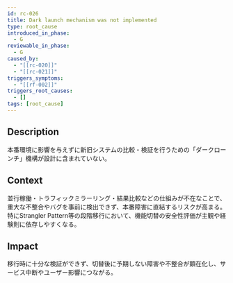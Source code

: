 ```yaml
---
id: rc-026
title: Dark launch mechanism was not implemented
type: root_cause
introduced_in_phase:
  - G
reviewable_in_phase:
  - G
caused_by:
  - "[[rc-020]]"
  - "[[rc-021]]"
triggers_symptoms:
  - "[[rf-002]]"
triggers_root_causes:
  - []
tags: [root_cause]
---
```


## Description
本番環境に影響を与えずに新旧システムの比較・検証を行うための「ダークローンチ」機構が設計に含まれていない。

## Context
並行稼働・トラフィックミラーリング・結果比較などの仕組みが不在なことで、重大な不整合やバグを事前に検出できず、本番障害に直結するリスクが高まる。  
特にStrangler Pattern等の段階移行において、機能切替の安全性評価が主観や経験則に依存しやすくなる。

## Impact
移行時に十分な検証ができず、切替後に予期しない障害や不整合が顕在化し、サービス中断やユーザー影響につながる。